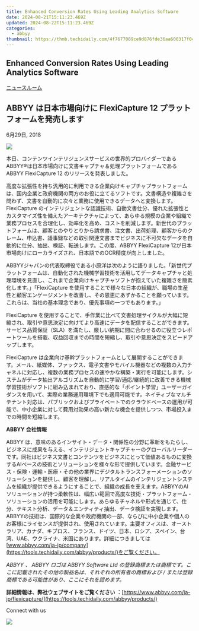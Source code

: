 ```yaml
---
title: Enhanced Conversion Rates Using Leading Analytics Software
date: 2024-08-21T15:11:23.469Z
updated: 2024-08-22T15:11:23.469Z
categories:
  - abbyy
thumbnail: https://thmb.techidaily.com/4f7677089ce9d876fde36aa600317f042b44ee73a802e442be2008c2b3992f0d.jpg
---
```


## Enhanced Conversion Rates Using Leading Analytics Software

[ニュースルーム](https://tools.techidaily.com/abbyy/products/)

## ABBYY は日本市場向けに FlexiCapture 12 プラットフォームを発売します

6月29日, 2018

![](https://content.abbyy.com/-/media/project/abbyy/abbyy/branchtemplates/shutterstock_1272462163_1296-x-729.jpg?h=729&iar=0&w=1296)

本日、コンテンツインテリジェンスサービスの世界的プロバイダーであるABBYY®は日本市場向けに文書キャプチャ＆処理プラットフォームである ABBYY FlexiCapture 12 のリリースを発表しました。

高度な拡張性を持ち汎用的に利用できる企業向けキャプチャプラットフォームは、国内企業と政府機関の両方のお役に立てるソフトです。文書構造や複雑さを問わず、文書を自動的に次々と業務に使用できるデータへと変換します。FlexiCapture のインテリジェントな認識技術、自動文書仕分、優れた拡張性とカスタマイズ性を備えたアーキテクチャによって、あらゆる規模の企業や組織で業務プロセスを合理化し、効率化を高め、コストを削減します。新世代のプラットフォームは、顧客とのやりとりから請求書、注文書、出荷処理、顧客からのクレーム、申込書、議事録などの取引関連文書までビジネスに不可欠なデータを自動的に仕分、抽出、検証、転送します。この度、ABBYY FlexiCapture 12が日本市場向けにローカライズされ、日本語でのOCR精度が向上しました。

ABBYYジャパンの代表取締役である小原洋は次のように語りました。「新世代プラットフォームは、自動化された機械学習技術を活用してデータキャプチャと処理環境を見直し、これまで企業向けキャプチャソフトが抱えていた複雑さを簡素化します。」「FlexiCapture を使用することで様々な日本の組織が、職場の生産性と顧客エンゲージメントを改善し、その恩恵にあずかることを願っています。これらは、当社の基本理念であり、優先事項の一つでもあります。」

FlexiCapture を使用することで、手作業に比べて文書処理サイクルが大幅に短縮され、取引や意思決定に向けてより高速にデータを配信することができます。サービス品質保証（SLA）を満たし、厳しい納期に間に合わせるのに役立つレポートツールを搭載、収益回収までの時間を短縮し、取引や意思決定をスピードアップします。

FlexiCapture は企業向け基幹プラットフォームとして展開することができます。メール、紙媒体、ファックス、電子文書やモバイル機器などの複数の入力チャネルに対応し、複数の業務プロセスの速やかな構築・実行を可能にします。システムがデータ抽出アルゴリズムを自動的に学習/適応/継続的に改善できる機械学習技術がソフトに組み込まれており、直感的な「ポイント学習」ユーザーガイダンスを用いて、実際の業務運用環境下でも適用可能です。ネイティブなマルチテナント対応は、パブリックおよびプライベートでのクラウドベースの運用が可能で、中小企業に対して費用対効果の高い新たな機会を提供しつつ、市場投入までの時間を短縮します。

**ABBYY** **会社情報**

ABBYY は、意味のあるインサイト・データ・関係性の分野に革新をもたらし、ビジネスに成果を与える、インテリジェントキャプチャーのグローバルリーダーです。同社はビジネス文書とコンテンツをビジネスにとって価値あるものに変換するAIベースの技術とソリューションを様々な形で提供しています。金融サービス・保険・運輸・医療・その他の業界にデジタルトランスフォーメーションのソリューションを提供し、顧客を理解し、リアルタイムのインテリジェントシステムを組織が提供できるようにすることで、組織の成長を支えます。ABBYYのAI ソリューションが持つ柔軟性は、幅広い範囲で高度な技術・プラットフォーム・ソリューションの活用を可能にします。あらゆるチャネルや形式を通じて、仕分、テキスト分析、データ＆エンティティ抽出、データ検証を実現します。ABBYYの技術は、国際的な企業や政府機関の一部、ならびに中小企業や個人のお客様にライセンスが提供され、使用されています。主要オフィスは、オーストラリア、カナダ、キプロス、フランス、ドイツ、日本、ロシア、スペイン、台湾、UAE、ウクライナ、米国にあります。詳細につきましては [www.abbyy.com/ja-jp/company](https://tools.techidaily.com/abbyy/products/)をご覧ください。

_ABBYY_ _、_ _ABBYY_ _ロゴは_ _ABBYY Software Ltd_ _の登録商標または商標です。ここに記載されたその他の製品名は、それぞれの所有者の商標および_ _/_ _または登録商標である可能性があり、ここにそれを認めます。_

**詳細情報は、弊社ウェブサイトをご覧ください** **：**[https://www.abbyy.com/ja-jp/flexicapture/](https://tools.techidaily.com/abbyy/products/)

Connect with us

<ins class="adsbygoogle"
     style="display:block"
     data-ad-format="autorelaxed"
     data-ad-client="ca-pub-7571918770474297"
     data-ad-slot="1223367746"></ins>



<ins class="adsbygoogle"
     style="display:block"
     data-ad-client="ca-pub-7571918770474297"
     data-ad-slot="8358498916"
     data-ad-format="auto"
     data-full-width-responsive="true"></ins>

<!-- affiliate ads begin -->
<a href="https://shop.copernic.com/order/checkout.php?PRODS=41033095&QTY=1&AFFILIATE=108875&CART=1"><img src="https://secure.2checkout.com/images/merchant/8d30aa96e72440759f74bd2306c1fa3d/Copernic-2023-Affiliate-728x90-Advanced-3YR.png" border="0"></a>
<!-- affiliate ads end -->